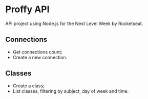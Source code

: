 # Proffy API

API project using Node.js for the Next Level Week by Rocketseat. 

## Connections

- Get connections count;
- Create a new connection.

## Classes

- Create a class;
- List classes, filtering by subject, day of week and time.